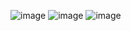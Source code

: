 ![image](https://github.com/user-attachments/assets/52b008f1-aa96-4700-a4c1-11ffdce3e213)
![image](https://github.com/user-attachments/assets/8a73f4d0-8d74-4f1d-b3cb-26b6e118403b)
![image](https://github.com/user-attachments/assets/e6b8df2b-af0d-4ed3-ad54-d790fcff04aa)

